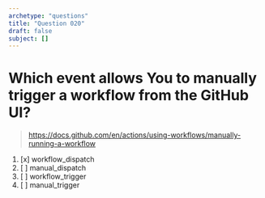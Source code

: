 ```yaml
---
archetype: "questions"
title: "Question 020"
draft: false
subject: []
---
```


# Which event allows You to manually trigger a workflow from the GitHub UI?
> https://docs.github.com/en/actions/using-workflows/manually-running-a-workflow
1. [x] workflow_dispatch
1. [ ] manual_dispatch
1. [ ] workflow_trigger
1. [ ] manual_trigger
